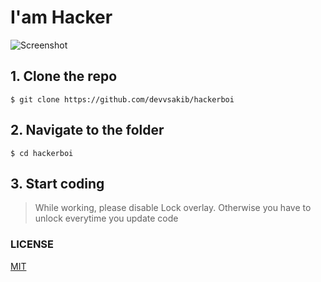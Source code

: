 # I'am Hacker
![Screenshot](assets/images/Screenshot_13.png)

## 1. Clone the repo
```
$ git clone https://github.com/devvsakib/hackerboi
```
## 2. Navigate to the folder
```
$ cd hackerboi
```
## 3. Start coding

> While working, please disable Lock overlay. Otherwise you have to unlock everytime you update code

### LICENSE
[MIT](https://github.com/devvsakib/hackerboi/blob/master/LICENSE)
